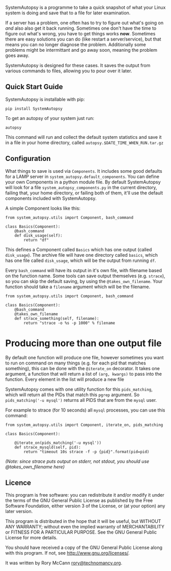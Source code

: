 SystemAutopsy is a programme to take a quick snapshot of what your Linux system
is doing and save that to a file for later examination.

If a server has a problem, one often has to try to figure out what's going on
*and* also also get it back running. Sometimes one don't have the time to figure
out what's wrong, you have to get things works **now**. Sometimes there are easy
solutions you can do (like restart a server/service), but that means you can no
longer diagnose the problem. Additionally some problems might be intermittant
and go away soon, meaning the problem goes away.

SystemAutopsy is designed for these cases. It saves the output from various
commands to files, allowing you to pour over it later.

Quick Start Guide
-----------------

SystemAutopsy is installable with pip:

    pip install SystemAutopsy

To get an autopsy of your system just run:

    autopsy

This command will run and collect the default system statistics and save it in
a file in your home directory, called ``autopsy.$DATE_TIME_WHEN_RUN.tar.gz``

Configuration
-------------

What things to save is used via ``Components``. It includes some good defaults
for a LAMP server in ``system_autopsy.default_components``. You can define your
own Components in a python module file. By default SystemAutopsy will look for
a file ``system_autopsy_components.py`` in the current directory, failing that,
your home directory, or failing both of them, it'll use the default components
included with SystemAutopsy.

A simple Component looks like this:

    from system_autopsy.utils import Component, bash_command

    class Basics(Component):
        @bash_command
        def disk_usage(self):
            return "df"

This defines a Component called ``Basics`` which has one output (called
``disk_usage``). The archive file will have one directory called ``basics``,
which has one file called ``disk_usage``, which will be the output from running
``df``.

Every ``bash_command`` will have its output in it's own file, with filename
based on the function name. Some tools can save output themselves (e.g.
``strace``), so you can skip the default saving, by using the
``@takes_own_filename``. Your function should take a ``filename`` argument
which will be the filename.

    from system_autopsy.utils import Component, bash_command

    class Basics(Component):
        @bash_command
        @takes_own_filename
        def strace_something(self, filename):
            return "strace -o %s -p 1000" % filename

Producing more than one output file
===================================

By default one function will produce one file, however sometimes you want to
run on command on many things (e.g. for each pid that matches something), this
can be done with the ``@iterate_on`` decorator. It takes one argument, a
function that will return a list of ``(arg, kwargs)`` to pass into the
function. Every element in the list will produce a new file

SystemAutopsy comes with one utility function for this ``pids_matching``, which
will return all the PIDs that match this ``pgrep`` argument. So
``pids_matching('-u mysql')`` returns all PIDS that are from the ``mysql``
user.

For example to strace (for 10 seconds) all ``mysql`` processes, you can use
this command:

    from system_autopsy.utils import Component, iterate_on, pids_matching

    class Basics(Component):

        @iterate_on(pids_matching('-u mysql'))
        def strace_mysqld(self, pid):
            return "timeout 10s strace -f -p {pid}".format(pid=pid)


*(Note: since strace puts output on stderr, not stdout, you should use
@takes_own_filename here)*


Licence
-------

This program is free software: you can redistribute it and/or modify
it under the terms of the GNU General Public License as published by
the Free Software Foundation, either version 3 of the License, or
(at your option) any later version.

This program is distributed in the hope that it will be useful,
but WITHOUT ANY WARRANTY; without even the implied warranty of
MERCHANTABILITY or FITNESS FOR A PARTICULAR PURPOSE.  See the
GNU General Public License for more details.

You should have received a copy of the GNU General Public License
along with this program.  If not, see <http://www.gnu.org/licenses/>.

It was written by Rory McCann <rory@technomancy.org>.
